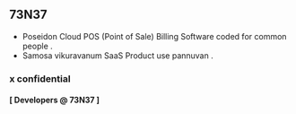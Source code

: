 ## 73N37
- Poseidon Cloud POS (Point of Sale) Billing Software coded for common people .
- Samosa vikuravanum SaaS Product use pannuvan .
### x confidential
#### **[ Developers @ 73N37 ]**
